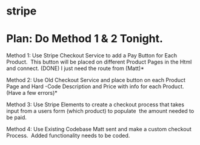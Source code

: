 # stripe

# Plan: Do Method 1 & 2 Tonight. 

Method 1: Use Stripe Checkout Service to add a Pay Button for Each Product. 
This button will be placed on different Product Pages in the Html and connect. (DONE) I just need the route from (Matt)*

Method 2: Use Old Checkout Service and place button on each Product Page and Hard -Code Description and Price with info for each Product. (Have a few errors)* 

Method 3: Use Stripe Elements to create a checkout process that takes input from a users form (which product) to populate  the amount needed to be paid. 

Method 4: Use Existing Codebase Matt sent and make a custom checkout Process. 
Added functionality needs to be coded.
